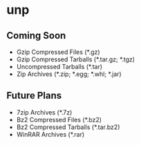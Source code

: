 # unp

## Coming Soon

- Gzip Compressed Files (*.gz)
- Gzip Compressed Tarballs (*.tar.gz; *.tgz)
- Uncompressed Tarballs (*.tar)
- Zip Archives (*.zip; *.egg; *.whl; *.jar)

## Future Plans

- 7zip Archives (*.7z)
- Bz2 Compressed Files (*.bz2)
- Bz2 Compressed Tarballs (*.tar.bz2)
- WinRAR Archives (*.rar)
